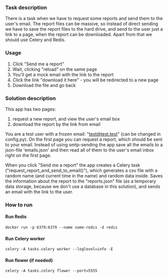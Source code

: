 ### Task description
There is a task when we have to request some reports and send them to the user's email.
The report files can be massive, 
so instead of direct sending we have to save the report files to the hard drive, 
and send to the user just a link to a page, when the report can be downloaded.
Apart from that we should use Celery and Redis.

### Usage
1. Click "Send me a report"
2. Wait, clicking "reload" on the same page
3. You'll get a mock email with the link to the report
4. Click the link "download it here" - you will be redirected to a new page
5. Download the file and go back

### Solution description

This app has two pages:
1. request a new report, and view the user's email box
2. download the report by the link from email

You are a test user with a frozen email: "test@test.test" (can be changed in config.py).
On the first page you can request a report, which should be sent to your email. 
Instead of using smtp-sending the app save all the emails to a json-file 'emails.json' 
and then read all of them to the user's email inbox right on the first page.

When you click "Send me a report" the app creates a Celery task 
("request_report_and_send_to_email()"), 
which generates a csv file with a random name 
(and current time in the name) and random data inside. 
Saves the information about the report to the "reports.json" file 
(as a temporary data storage, because we don't use a database in this solution),
and sends an email with the link to the user.

### How to run

#### Run Redis

```
docker run -p 6379:6379 --name some-redis -d redis
```

#### Run Celery worker

```
celery -A tasks.celery worker --loglevel=info -E
```

#### Run flower (if needed)

```
celery -A tasks.celery flower --port=5555
```